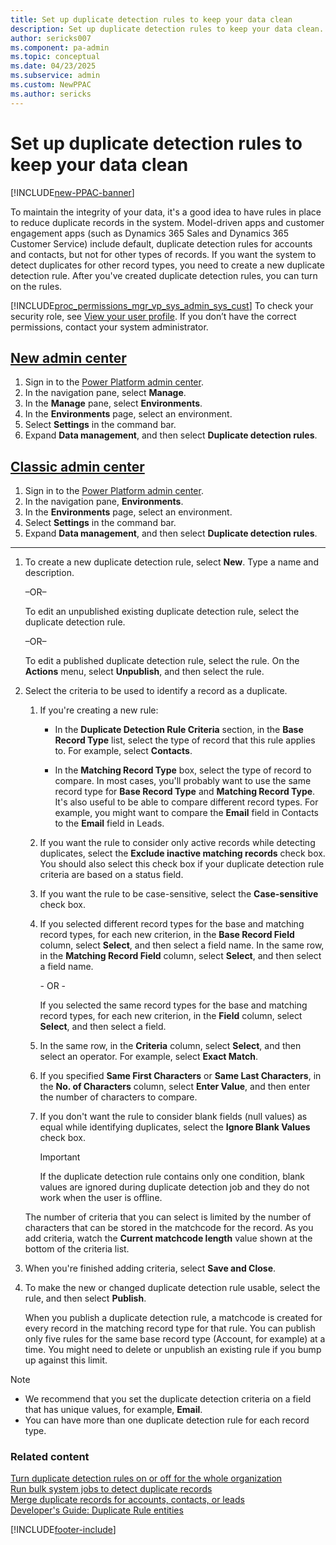 ```yaml
---
title: Set up duplicate detection rules to keep your data clean  
description: Set up duplicate detection rules to keep your data clean.
author: sericks007
ms.component: pa-admin
ms.topic: conceptual
ms.date: 04/23/2025
ms.subservice: admin
ms.custom: NewPPAC
ms.author: sericks
---
```


# Set up duplicate detection rules to keep your data clean

[!INCLUDE[new-PPAC-banner](~/includes/new-PPAC-banner.md)]

To maintain the integrity of your data, it's a good idea to have rules in place to reduce duplicate records in the system. Model-driven apps and customer engagement apps (such as Dynamics 365 Sales and Dynamics 365 Customer Service) include default, duplicate detection rules for accounts and contacts, but not for other types of records. If you want the system to detect duplicates for other record types, you need to create a new duplicate detection rule. After you've created duplicate detection rules, you can turn on the rules.  
  
[!INCLUDE[proc_permissions_mgr_vp_sys_admin_sys_cust](../includes/proc-permissions-mgr-vp-sys-admin-sys-cust.md)] To check your security role, see [View your user profile](/powerapps/user/view-your-user-profile). If you don’t have the correct permissions, contact your system administrator.

## [New admin center](#tab/new)
1. Sign in to the [Power Platform admin center](https://admin.powerplatform.microsoft.com/).
1. In the navigation pane, select **Manage**.
1. In the **Manage** pane, select **Environments**.
1. In the **Environments** page, select an environment.
1. Select **Settings** in the command bar.
1. Expand **Data management**, and then select **Duplicate detection rules**. 

## [Classic admin center](#tab/classic)
1. Sign in to the [Power Platform admin center](https://admin.powerplatform.microsoft.com/).
1. In the navigation pane, **Environments**.
1. In the **Environments** page, select an environment.
1. Select **Settings** in the command bar.
1. Expand **Data management**, and then select **Duplicate detection rules**. 
---

1. To create a new duplicate detection rule, select **New**. Type a name and description.  
  
    –OR–  
  
    To edit an unpublished existing duplicate detection rule, select the duplicate detection rule.  
  
    –OR–  
  
    To edit a published duplicate detection rule, select the rule. On the **Actions** menu, select **Unpublish**, and then select the rule.  
  
1. Select the criteria to be used to identify a record as a duplicate.  
  
   1. If you're creating a new rule:  
  
       - In the **Duplicate Detection Rule Criteria** section, in the **Base Record Type** list, select the type of record that this rule applies to. For example, select **Contacts**.  
  
       - In the **Matching Record Type** box, select the type of record to compare. In most cases, you'll probably want to use the same record type for **Base Record Type** and **Matching Record Type**. It's also useful to be able to compare different record types. For example, you might want to compare the **Email** field in Contacts to the **Email** field in Leads.  
  
   1. If you want the rule to consider only active records while detecting duplicates, select the **Exclude inactive matching records** check box. You should also select this check box if your duplicate detection rule criteria are based on a status field.  
  
   1. If you want the rule to be case-sensitive, select the **Case-sensitive** check box.  
  
   1. If you selected different record types for the base and matching record types, for each new criterion, in the **Base Record Field** column, select **Select**, and then select a field name. In the same row, in the **Matching Record Field** column, select **Select**, and then select a field name.  
  
        \-  OR -  
  
        If you selected the same record types for the base and matching record types, for each new criterion, in the **Field** column, select **Select**, and then select a field.  
  
   1. In the same row, in the **Criteria** column, select **Select**, and then select an operator. For example, select **Exact Match**.  
  
   1. If you specified **Same First Characters** or **Same Last Characters**, in the **No. of Characters** column, select **Enter Value**, and then enter the number of characters to compare.  
  
   1. If you don't want the rule to consider blank fields (null values) as equal while identifying duplicates, select the **Ignore Blank Values** check box.  
  
       > [!IMPORTANT]
       >  If the duplicate detection rule contains only one condition, blank values are ignored during duplicate detection job and they do not work when the user is offline.
  
    The number of criteria that you can select is limited by the number of characters that can be stored in the matchcode for the record. As you add criteria, watch the **Current matchcode length** value shown at the bottom of the criteria list.  
  
1. When you're finished adding criteria, select **Save and Close**.  
  
1. To make the new or changed duplicate detection rule usable, select the rule, and then select **Publish**.  
  
    When you publish a duplicate detection rule, a matchcode is created for every record in the matching record type for that rule. You can publish only five rules for the same base record type (Account, for example) at a time. You might need to delete or unpublish an existing rule if you bump up against this limit.  
  
> [!NOTE]
> - We recommend that you set the duplicate detection criteria on a field that has unique values, for example, **Email**.  
> - You can have more than one duplicate detection rule for each record type.  
  
### Related content

 [Turn duplicate detection rules on or off for the whole organization](../admin/turn-duplicate-detection-rules-off-whole-organization.md)<br />
 [Run bulk system jobs to detect duplicate records](../admin/run-bulk-system-jobs-detect-duplicate-records.md)<br />
 [Merge duplicate records for accounts, contacts, or leads](/powerapps/user/merge-duplicate-records)<br />
 [Developer's Guide: Duplicate Rule entities](/powerapps/developer/common-data-service/duplicaterule-entities)

[!INCLUDE[footer-include](../includes/footer-banner.md)]
